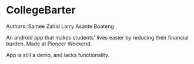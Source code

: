 CollegeBarter
=============

Authors: Samee Zahid
         Larry Asante Boateng

An android app that makes students' lives easier by reducing their financial burden. Made at Pioneer Weekend.

App is still a demo, and lacks functionality. 
